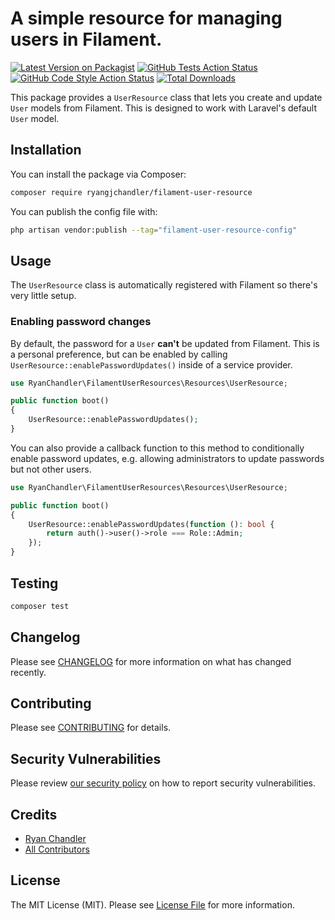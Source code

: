# A simple resource for managing users in Filament.

[![Latest Version on Packagist](https://img.shields.io/packagist/v/ryangjchandler/filament-user-resource.svg?style=flat-square)](https://packagist.org/packages/ryangjchandler/filament-user-resource)
[![GitHub Tests Action Status](https://img.shields.io/github/workflow/status/ryangjchandler/filament-user-resource/run-tests?label=tests)](https://github.com/ryangjchandler/filament-user-resource/actions?query=workflow%3Arun-tests+branch%3Amain)
[![GitHub Code Style Action Status](https://img.shields.io/github/workflow/status/ryangjchandler/filament-user-resource/Check%20&%20fix%20styling?label=code%20style)](https://github.com/ryangjchandler/filament-user-resource/actions?query=workflow%3A"Check+%26+fix+styling"+branch%3Amain)
[![Total Downloads](https://img.shields.io/packagist/dt/ryangjchandler/filament-user-resource.svg?style=flat-square)](https://packagist.org/packages/ryangjchandler/filament-user-resource)

This package provides a `UserResource` class that lets you create and update `User` models from Filament. This is designed to work with Laravel's default `User` model.

## Installation

You can install the package via Composer:

```bash
composer require ryangjchandler/filament-user-resource
```

You can publish the config file with:

```bash
php artisan vendor:publish --tag="filament-user-resource-config"
```

## Usage

The `UserResource` class is automatically registered with Filament so there's very little setup.

### Enabling password changes

By default, the password for a `User` **can't** be updated from Filament. This is a personal preference, but can be enabled by calling `UserResource::enablePasswordUpdates()` inside of a service provider.

```php
use RyanChandler\FilamentUserResources\Resources\UserResource;

public function boot()
{
    UserResource::enablePasswordUpdates();
}
```

You can also provide a callback function to this method to conditionally enable password updates, e.g. allowing administrators to update passwords but not other users.

```php
use RyanChandler\FilamentUserResources\Resources\UserResource;

public function boot()
{
    UserResource::enablePasswordUpdates(function (): bool {
        return auth()->user()->role === Role::Admin;
    });
}
```

## Testing

```bash
composer test
```

## Changelog

Please see [CHANGELOG](CHANGELOG.md) for more information on what has changed recently.

## Contributing

Please see [CONTRIBUTING](.github/CONTRIBUTING.md) for details.

## Security Vulnerabilities

Please review [our security policy](../../security/policy) on how to report security vulnerabilities.

## Credits

- [Ryan Chandler](https://github.com/ryangjchandler)
- [All Contributors](../../contributors)

## License

The MIT License (MIT). Please see [License File](LICENSE.md) for more information.

